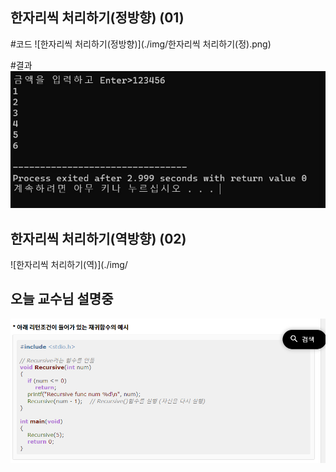## 한자리씩 처리하기(정방향) (01)

#코드 ![한자리씩 처리하기(정방향)](./img/한자리씩 처리하기(정).png)

#결과 ![한자리씩 처리하기(정)](./img/hi.png)

## 한자리씩 처리하기(역방향) (02)

![한자리씩 처리하기(역)](./img/






















## 오늘 교수님 설명중
![재귀함수](./img/재귀함수.png)

